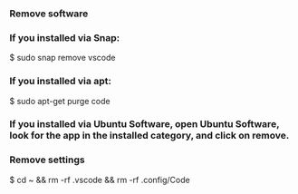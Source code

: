 ### Remove software

### If you installed via Snap:

$ sudo snap remove vscode

### If you installed via apt:

$ sudo apt-get purge code

### If you installed via Ubuntu Software, open Ubuntu Software, look for the app in the installed category, and click on remove.

### Remove settings

$ cd ~ && rm -rf .vscode && rm -rf .config/Code
